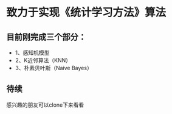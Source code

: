 # 致力于实现《统计学习方法》算法
## 目前刚完成三个部分：
- 1、感知机模型
- 2、K近邻算法（KNN）
- 3、朴素贝叶斯（Naive Bayes）

## 待续

感兴趣的朋友可以clone下来看看
